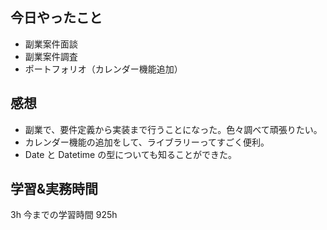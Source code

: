 ## 今日やったこと

- 副業案件面談
- 副業案件調査
- ポートフォリオ（カレンダー機能追加）

## 感想

- 副業で、要件定義から実装まで行うことになった。色々調べて頑張りたい。
- カレンダー機能の追加をして、ライブラリーってすごく便利。
- Date と Datetime の型についても知ることができた。

## 学習&実務時間

3h
今までの学習時間 925h
